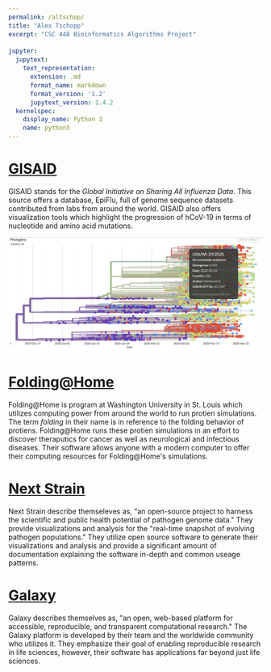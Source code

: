 ```yaml
---
permalink: /altschop/
title: "Alex Tschopp"
excerpt: "CSC 448 Bioinformatics Algorithms Project"

jupyter:
  jupytext:
    text_representation:
      extension: .md
      format_name: markdown
      format_version: '1.2'
      jupytext_version: 1.4.2
  kernelspec:
    display_name: Python 3
    name: python3
---
```


[GISAID](https://www.gisaid.org/)
======


GISAID stands for the *Global Initiative on Sharing All Influenza Data*. This source offers a database, EpiFlu, full of genome sequence datasets contributed from labs from around the world. GISAID also offers visualization tools which highlight the progression of hCoV-19 in terms of nucleotide and amino acid mutations. 

![Example GISAID visualization](gisaid_visualization.png)


[Folding@Home](https://foldingathome.org/)
======


Folding@Home is program at Washington University in St. Louis which utilizes computing power from around the world to run protien simulations. The term *folding* in their name is in reference to the folding behavior of protiens. Folding@Home runs these protien simulations in an effort to discover theraputics for cancer as well as neurological and infectious diseases. Their software allows anyone with a modern computer to offer their computing resources for Folding@Home's simulations. 


[Next Strain](https://nextstrain.org/ncov)
======


Next Strain describe themseleves as, "an open-source project to harness the scientific and public health potential of pathogen genome data." They provide visualizations and analysis for the "real-time snapshot of evolving pathogen populations." They utilize open source software to generate their visualizations and analysis and provide a significant amount of documentation explaining the software in-depth and common useage patterns.


[Galaxy](https://covid19.galaxyproject.org/)
======


Galaxy describes themselves as, "an open, web-based platform for accessible, reproducible, and transparent computational research." The Galaxy platform is developed by their team and the worldwide community who utilizes it. They emphasize their goal of enabling reproducible research in life sciences, however, their software has applications far beyond just life sciences.
